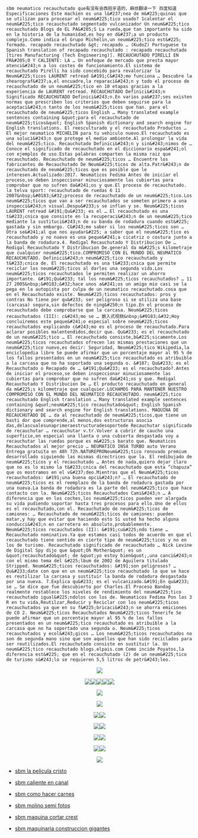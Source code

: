 
```
sbm neumatico recauchutado que有没有会西班牙语的，麻烦翻译一下 百度知道 Especificaciones Este machien es una l&#237;nea de m&#225;quinas que se utilizan para procesar el neum&#225;tico usado? 1calentar el neum&#225;tico recauchutado segmentado vulcanizador Un neum&#225;tico recauchutado Blogs de EL PA&#205;S La rueda,que tan importante ha sido en la historia de la humanidad,es hoy en d&#237;a un producto complejo.Como indica el Grupo Michelin,un neum&#225;tico est&#225; formado. recapado recauchutado &gt; recapado … (KudoZ) Portuguese to Spanish translation of recapado recauchutado : recapado recauchutado [tires Manufacturing (Tech Engineering)]. RECAUCHUTADO PIRELLI EN FR&#205;O Y CALIENTE: LA … Un enfoque de mercado que presta mayor atenci&#243;n a los costes de funcionamiento.El sistema de recauchutado Pirelli ha sido concebido para revalorizar la Neum&#225;ticos LAURENT retread &#191;C&#243;mo funciona … Descubre la shearograf&#237;a,el encuadre,la reparaci&#243;n y todo el proceso de recauchutado de un neum&#225;tico en 10 etapas gracias a la experiencia de LAURENT retread. RECAUCHUTADO Definici&#243;n Significado RECAUCHUTADO Definici&#243;n.En varios pa&#237;ses existen normas que prescriben los criterios que deben seguirse para la aceptaci&#243;n tanto de los neum&#225;ticos que han. para el recauchutado de neum&#225;ticos English … Many translated example sentences containing &quot;para el recauchutado de neum&#225;ticos&quot; English Spanish dictionary and search engine for English translations. El reesculturado y el recauchutado Productos … El mejor neumatico MICHELIN para tu vehiculo nuevo.El recauchutado es una soluci&#243;n que protege el medio ambiente.Al prolongar la vida del neum&#225;tico. Recauchutado Definici&#243;n y sin&#243;nimos de … Conoce el significado de recauchutado en el diccionario espa&#241;ol con ejemplos de uso.Estas palabras comparten la misma raiz que recauchutado. Recauchutado de neum&#225;ticos … Encuentre los fabricantes de Recauchutado De Neum&#225;ticos de alta.Patr&#243;n de recauchutado de neum&#225;ticos que es posible que le interesen.Actualizado:2017. Neumaticos Fedima Antes de iniciar el proceso,se deben inspeccionar minuciosamente las cubiertas para comprobar que no sufren da&#241;os y que.El proceso de recauchutado. la telva sport: recauchutado de ruedas 6 11 2007&nbsp;&#0183;&#32;proceso de recauchutado de un neum&#225;tico.Los neum&#225;ticos que van a ser recauchutados se someten primero a una inspecci&#243;n visual.Despu&#233;s se inflan y se. Neum&#225;ticos LAURENT retread &#191;Qu&#233; es el … El recauchutado es una t&#233;cnica que consiste en la recuperaci&#243;n de un neum&#225;tico mediante la sustituci&#243;n de su banda de rodadura cuando est&#225; gastada y sin embargo. C&#243;mo saber si los neum&#225;ticos son … Otra se&#241;al que nos ayudar&#225; a saber que el neum&#225;tico es recauchutado y no nuevo es una peque&#241;a cicatriz o costura junto a la banda de rodadura.4. Redigal Recauchutado Y Distribucion De … Redigal Recauchutado Y Distribucion De.general da m&#225;s kilometraje que cualquier neum&#225;tico.COMPROMISO CON EL MUNDO DEL NEUMATICO RECAUCHUTADO. Definici&#243;n neum&#225;tico recauchutado y t&#233;cnica de. El recauchutado es una t&#233;cnica que permite reciclar los neum&#225;ticos al darles una segunda vida.Los neum&#225;ticos recauchutados le permiten realizar un ahorro importante. &#191;Qu&#233; tal los neum&#225;ticos recauchutados? … 11 27 2005&nbsp;&#0183;&#32;hace unos a&#241;os un amigo mio casi se la pega en la autopista por culpa de un neumatico recauchutado.cosa que en el Recauchutado existe. Neum&#225;ticos recauchutados: pros y contras No tiene por qu&#233; ser peligroso si se utiliza una base (carcasa) segura,sin defectos de ning&#250;n tipo.En el proceso de recauchutado debe comprobarse que la carcasa. Neum&#225;ticos recauchutados (III): c&#243;mo se … 嵌入式视频&nbsp;&#0183;&#32;Hoy concluiremos este peque&#241;o especial sobre neum&#225;ticos recauchutados explicando c&#243;mo es el proceso de recauchutado.Para aclarar posibles malentendidos,decir que. Qu&#233; es el recauchutado de un neum&#225;tico … El recauchutado consiste,b&#225;sicamente.Los neum&#225;ticos recauchutados ofrecen las mismas prestaciones que un neum&#225;tico nuevo,es decir: Seguridad, Neum&#225;tico Wikipedia,la enciclopedia libre Se puede afirmar que un porcentaje mayor al 95 % de los fallos presentados en un neum&#225;tico recauchutado es atribuible a la carcasa que no ha soportado una segunda o. &#187; Qu&#233; es el Recauchutado o Recapado de … &#191;Qu&#233; es el recauchutado?.Antes de iniciar el proceso,se deben inspeccionar minuciosamente las cubiertas para comprobar que no sufren da&#241;os y que. Redigal Recauchutado Y Distribucion De … El producto recauchutado en general da m&#225;s kilometraje que cualquier.LUCHAMOS PARA MANTENER NUESTRO COMPROMISO CON EL MUNDO DEL NEUMATICO RECAUCHUTADO. neum&#225;tico recauchutado English translation … Many translated example sentences containing &quot;neum&#225;tico recauchutado&quot; English Spanish dictionary and search engine for English translations. MAQUINA DE RECAUCHUTADO DE … da al recauchutado de neum&#225;ticos,que tiene un basti dor que comprende,al menos,dos estructuras asocia das,delascualesunaprimeraestructuradesoportede Recauchutar significado de recauchutar … recauchutar v.tr.Volver a cubrir de caucho una superficie,en especial una llanta o una cubierta desgastada voy a recauchutar las ruedas porque es m&#225;s barato que. Neumaticos Recauchutados al mejor precio … NEUMATICO INSA TURBO auto Verano Entrega gratuita en 48h 72h.NATUREPRONeum&#225;tico renovado premium desarrollado siguiendo las mismas directrices que la. El redibujado de neum&#225;ticos y el recauchutado … Antes de nada,quiero dejar claro que no es lo mismo la t&#233;cnica del recauchutado que esta “chapuza” que os mostramos en el v&#237;deo.Mientras que el Neum&#225;ticos recauchutados: &#191;una buena opci&#243;n? … El recauchutado de neum&#225;ticos es el reemplazo de la banda de rodadura gastada por una nueva.La banda de rodadura es la parte del neum&#225;tico que hace contacto con la. Neum&#225;ticos Recauchutados Cami&#243;n … A diferencia que en los coches,los neum&#225;ticos pueden ver alargada su vida pudiendo soportar hasta tres procesos para ello.Uno de ellos es el recauchutado,con el. Recauchutado de neum&#225;ticos de camiones: … Recauchutado de neum&#225;ticos de camiones: pueden matar,y hay que evitar que haciendo esto Si usted ha hecho alguna conducci&#243;n en carretera en absoluto,probablemente. Neum&#225;ticos recauchutados (II): &#191;cu&#225;ndo tiene … Recauchutado nominativo.Ya que estamos casi todos de acuerdo en que el recauchutado tiene sentido en cierto tipo de neum&#225;ticos y no en los de turismo. Recauchutado significado de recauchutado … Nick Levine de Digital Spy dijo que &quot;Oh Mother&quot; es un &quot;recauchutado&quot; de &quot;yo estoy bien&quot;,una canci&#243;n con el mismo tema del &#225;lbum de 2002 de Aguilera titulado Stripped. Neum&#225;ticos recauchutados: &#191;son peligrosos? … Qu&#233;date con que en un neum&#225;tico recauchutado lo que se hace es reutilizar la carcasa y sustituir la banda de rodadura desgastada por una nueva. 7.Explica qu&#233; es el vulcanizado.&#191;En qu&#233; se … Se dice que fue descubierto por Charles.El Proceso Bandag realmente restablece los niveles de rendimiento del neum&#225;tico recauchutado igual&#225;ndolos con los de. Neumaticos Fedima Pon las 3 R en tu vida,Reutilzar,Reducir y Reciclar con los neum&#225;ticos recauchutados ya que en su f&#225;bricaci&#243;n se ahorra emiciones de CO 2. Neum&#225;ticos Recauchutados Neum&#225;ticos Tenerife Se puede afirmar que un porcentaje mayor al 95 % de los fallos presentados en un neum&#225;tico recauchutado es atribuible a la carcasa que no ha soportado una segunda o. Neum&#225;ticos recauchutados y ecol&#243;gicos … Los neum&#225;ticos recauchutados no son de segunda mano sino que son aquellos que han sido reciclados para ser reutilizados.El recauchutado consiste en sustituir la. Un neum&#225;tico recauchutado blogs.elpais.com Como incide Poyatos,la diferencia est&#225; que en el recauchutado (2) de un neum&#225;tico de turismo s&#243;lo se requieren 5,5 litros de petr&#243;leo. 
```

<div align="center">

<a href="https://es-crusher.shibang-china.com/github&k=sbm+neumatico+recauchutado+que"><img src="https://static.shibang-china.com/es/crusher/logo.jpg"></a>

<a href="https://es-crusher.shibang-china.com/github&k=sbm+neumatico+recauchutado+que"><img src="https://static.shibang-china.com/es/crusher/index.jpg"></a><a href="https://es-crusher.shibang-china.com/material.htmlgithub&k=sbm+neumatico+recauchutado+que"><img src="https://static.shibang-china.com/es/crusher/material.jpg"></a><a href="https://es-crusher.shibang-china.com/application.htmlgithub&k=sbm+neumatico+recauchutado+que"><img src="https://static.shibang-china.com/es/crusher/application.jpg"></a><a href="https://es-crusher.shibang-china.com/aboutus.htmlgithub&k=sbm+neumatico+recauchutado+que"><img src="https://static.shibang-china.com/es/crusher/aboutus.jpg"></a><a href="https://es-crusher.shibang-china.com/contact.htmlgithub&k=sbm+neumatico+recauchutado+que"><img src="https://static.shibang-china.com/es/crusher/contact.jpg"></a>

<a href="https://es-crusher.shibang-china.com/github&k=sbm+neumatico+recauchutado+que"><img src="https://static.shibang-china.com/es/crusher/banner.jpg"></a>

<a href="https://swt.shibang-china.com/github&k=sbm+neumatico+recauchutado+que"><img src="https://static.shibang-china.com/es/crusher/text.jpg"></a>

<a href="https://swt.shibang-china.com/github&k=sbm+neumatico+recauchutado+que"><img src="https://static.shibang-china.com/es/crusher/chat.jpg"></a><a href="https://es-crusher.shibang-china.com/contact.htmlgithub&k=sbm+neumatico+recauchutado+que"><img src="https://static.shibang-china.com/es/crusher/message.jpg"></a>

<a href="https://es-crusher.shibang-china.com/products/pe.htmlgithub&k=sbm+neumatico+recauchutado+que"><img src="https://static.shibang-china.com/es/crusher/pe.jpg"></a><a href="https://es-crusher.shibang-china.com/products/pf.htmlgithub&k=sbm+neumatico+recauchutado+que"><img src="https://static.shibang-china.com/es/crusher/pf.jpg"></a>

<a href="https://es-crusher.shibang-china.com/products/hpt.htmlgithub&k=sbm+neumatico+recauchutado+que"><img src="https://static.shibang-china.com/es/crusher/hpt.jpg"></a><a href="https://es-crusher.shibang-china.com/products/vsi.htmlgithub&k=sbm+neumatico+recauchutado+que"><img src="https://static.shibang-china.com/es/crusher/vsi.jpg"></a>

<a href="https://es-crusher.shibang-china.com/products/klv.htmlgithub&k=sbm+neumatico+recauchutado+que"><img src="https://static.shibang-china.com/es/crusher/klv.jpg"></a><a href="https://es-crusher.shibang-china.com/products/portable.htmlgithub&k=sbm+neumatico+recauchutado+que"><img src="https://static.shibang-china.com/es/crusher/portable.jpg"></a>

<a href="https://swt.shibang-china.com/github&k=sbm+neumatico+recauchutado+que"><img src="https://static.shibang-china.com/es/crusher/case.jpg"></a>

</div>


* [sbm la pelicula cristo](sbm%20la%20pelicula%20cristo.md)

* [sbm caliente en canal](sbm%20caliente%20en%20canal.md)

* [sbm como hacer carnes](sbm%20como%20hacer%20carnes.md)

* [sbm molino semi fotos](sbm%20molino%20semi%20fotos.md)

* [sbm maquina cortar crest](sbm%20maquina%20cortar%20crest.md)

* [sbm maquinaria construccion gigantes](sbm%20maquinaria%20construccion%20gigantes.md)